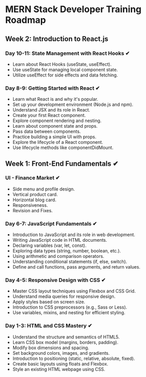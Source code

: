 # MERN Stack Developer Training Roadmap

## Week 2: Introduction to React.js

### Day 10-11: State Management with React Hooks ✔

- Learn about React Hooks (useState, useEffect).
- Use useState for managing local component state.
- Utilize useEffect for side effects and data fetching.

### Day 8-9: Getting Started with React ✔

- Learn what React is and why it's popular.
- Set up your development environment (Node.js and npm).
- Understand JSX and its role in React.
- Create your first React component.
- Explore component rendering and nesting.
- Learn about component state and props.
- Pass data between components.
- Practice building a simple UI with props.
- Explore the lifecycle of a React component.
- Use lifecycle methods like componentDidMount.

## Week 1: Front-End Fundamentals ✔

### UI - Finance Market ✔

- Side menu and profile design.
- Vertical product card.
- Horizontal blog card.
- Responsiveness.
- Revision and Fixes.

### Day 6-7: JavaScript Fundamentals ✔

- Introduction to JavaScript and its role in web development.
- Writing JavaScript code in HTML documents.
- Declaring variables (var, let, const).
- Exploring data types (string, number, boolean, etc.).
- Using arithmetic and comparison operators.
- Understanding conditional statements (if, else, switch).
- Define and call functions, pass arguments, and return values.

### Day 4-5: Responsive Design with CSS ✔

- Master CSS layout techniques using Flexbox and CSS Grid.
- Understand media queries for responsive design.
- Apply styles based on screen size.
- Introduction to CSS preprocessors (e.g., Sass or Less).
- Use variables, mixins, and nesting for efficient styling.

### Day 1-3: HTML and CSS Mastery ✔

- Understand the structure and semantics of HTML5.
- Learn CSS box model (margins, borders, padding).
- Modify box dimensions and spacing.
- Set background colors, images, and gradients.
- Introduction to positioning (static, relative, absolute, fixed).
- Create basic layouts using floats and Flexbox.
- Style an existing HTML webpage using CSS.
